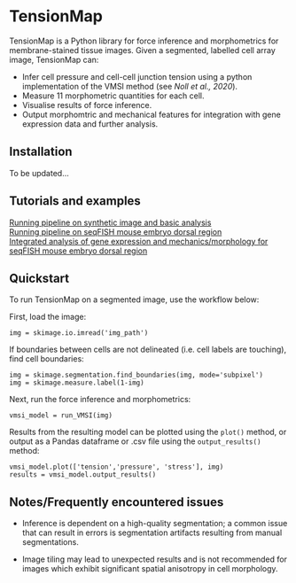 # TensionMap

TensionMap is a Python library for force inference and morphometrics for membrane-stained tissue images. Given a segmented, labelled cell array image, TensionMap can:

- Infer cell pressure and cell-cell junction tension using a python implementation of the VMSI method (see *Noll et al., 2020*).
- Measure 11 morphometric quantities for each cell.
- Visualise results of force inference.
- Output morphomtric and mechanical features for integration with gene expression data and further analysis.

## Installation

To be updated...

## Tutorials and examples

[Running pipeline on synthetic image and basic analysis](notebooks/synthetic_image.ipynb) <br />
[Running pipeline on seqFISH mouse embryo dorsal region](notebooks/mouse_dorsal_seqfish_inference.ipynb) <br />
[Integrated analysis of gene expression and mechanics/morphology for seqFISH mouse embryo dorsal region](notebooks/mouse_dorsal_seqfish_analysis.ipynb)

## Quickstart

To run TensionMap on a segmented image, use the workflow below:

First, load the image:

```
img = skimage.io.imread('img_path')
```

If boundaries between cells are not delineated (i.e. cell labels are touching), find cell boundaries:

```
img = skimage.segmentation.find_boundaries(img, mode='subpixel')
img = skimage.measure.label(1-img)
```

Next, run the force inference and morphometrics:

```
vmsi_model = run_VMSI(img)
```

Results from the resulting model can be plotted using the `plot()` method, or output as a Pandas dataframe or .csv file using the `output_results()` method:

```
vmsi_model.plot(['tension','pressure', 'stress'], img)
results = vmsi_model.output_results()
```

## Notes/Frequently encountered issues

- Inference is dependent on a high-quality segmentation; a common issue that can result in errors is segmentation artifacts resulting from manual segmentations. 

- Image tiling may lead to unexpected results and is not recommended for images which exhibit significant spatial anisotropy in cell morphology.
